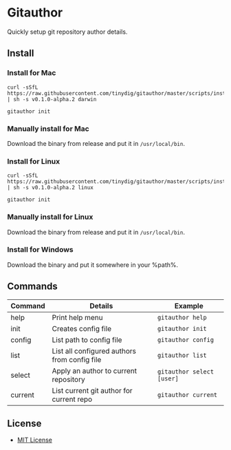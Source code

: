 # Gitauthor

Quickly setup git repository author details.

## Install

### Install for Mac

```
curl -sSfL https://raw.githubusercontent.com/tinydig/gitauthor/master/scripts/install.sh | sh -s v0.1.0-alpha.2 darwin

gitauthor init
```

### Manually install for Mac

Download the binary from release and put it in `/usr/local/bin`.

### Install for Linux

```
curl -sSfL https://raw.githubusercontent.com/tinydig/gitauthor/master/scripts/install.sh | sh -s v0.1.0-alpha.2 linux

gitauthor init
```

### Manually install for Linux

Download the binary from release and put it in `/usr/local/bin`.

### Install for Windows

Download the binary and put it somewhere in your %path%.

## Commands
| Command | Details | Example |
| --- | --- | --- |
| help | Print help menu | `gitauthor help` |
| init | Creates config file | `gitauthor init` | 
| config | List path to config file | `gitauthor config` |
| list | List all configured authors from config file | `gitauthor list` |
| select | Apply an author to current repository | `gitauthor select [user]` |
| current | List current git author for current repo | `gitauthor current` |

## License

- [MIT License](LICENSE)